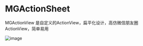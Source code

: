 # MGActionSheet
MGActionView 是自定义的ActionView，扁平化设计，高仿微信朋友圈ActionView，简单易用

![image](https://github.com/MemetiDrak/MGActionSheet/blob/master/Screan.PNG)
